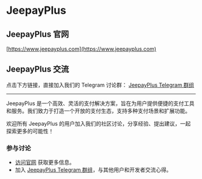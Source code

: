 # JeepayPlus

## JeepayPlus 官网
[https://www.jeepayplus.com](https://www.jeepayplus.com)

## JeepayPlus 交流
点击下方链接，直接加入我们的 Telegram 讨论群：
[JeepayPlus Telegram 群组](https://t.me/jeepayplus)

---

JeepayPlus 是一个高效、灵活的支付解决方案，旨在为用户提供便捷的支付工具和服务。我们致力于打造一个开放的支付生态，支持多种支付场景和扩展功能。

欢迎所有 JeepayPlus 的用户加入我们的社区讨论，分享经验、提出建议，一起探索更多的可能性！

### 参与讨论
- [访问官网](https://www.jeepayplus.com) 获取更多信息。
- 加入 [JeepayPlus Telegram 群组](https://t.me/jeepayplus)，与其他用户和开发者交流心得。

